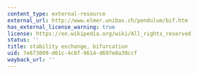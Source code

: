 ```yaml
---
content_type: external-resource
external_url: http://www.elmer.unibas.ch/pendulum/bif.htm
has_external_license_warning: true
license: https://en.wikipedia.org/wiki/All_rights_reserved
status: ''
title: stability exchange, bifurcation
uid: 7e673009-d61c-4c8f-9614-d697e8a39ccf
wayback_url: ''
---
```

